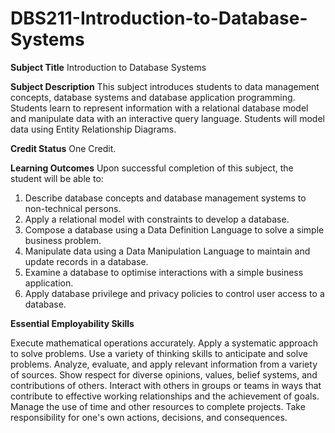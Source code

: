 # DBS211-Introduction-to-Database-Systems

**Subject Title**
Introduction to Database Systems

**Subject Description**
This subject introduces students to data management concepts, database systems and database application programming. Students learn to represent information with a relational database model and manipulate data with an interactive query language. Students will model data using Entity Relationship Diagrams.

**Credit Status**
One Credit.

**Learning Outcomes**
Upon successful completion of this subject, the student will be able to:

1. Describe database concepts and database management systems to non-technical persons.
2. Apply a relational model with constraints to develop a database.
3. Compose a database using a Data Definition Language to solve a simple business problem.
4. Manipulate data using a Data Manipulation Language to maintain and update records in a database.
5. Examine a database to optimise interactions with a simple business application.
6. Apply database privilege and privacy policies to control user access to a database.

**Essential Employability Skills**

Execute mathematical operations accurately.
Apply a systematic approach to solve problems.
Use a variety of thinking skills to anticipate and solve problems.
Analyze, evaluate, and apply relevant information from a variety of sources.
Show respect for diverse opinions, values, belief systems, and contributions of others.
Interact with others in groups or teams in ways that contribute to effective working relationships and the achievement of goals.
Manage the use of time and other resources to complete projects.
Take responsibility for one's own actions, decisions, and consequences.

